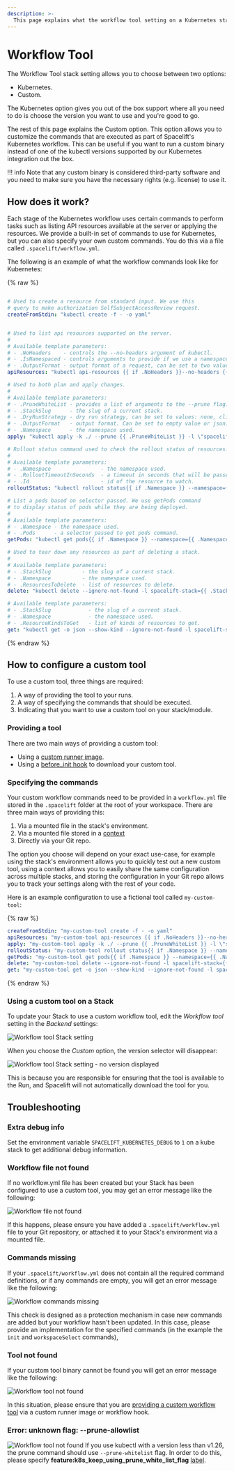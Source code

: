 ```yaml
---
description: >-
  This page explains what the workflow tool setting on a Kubernetes stack is, as well as how to configure it.
---
```


# Workflow Tool

The Workflow Tool stack setting allows you to choose between two options:

- Kubernetes.
- Custom.

The Kubernetes option gives you out of the box support where all you need to do is choose the version you want to use and you're good to go.

The rest of this page explains the Custom option. This option allows you to customize the commands that are executed as part of Spacelift's Kubernetes workflow. This can be useful if you want to run a custom binary instead of one of the kubectl versions supported by our Kubernetes integration out the box.

!!! info
    Note that any custom binary is considered third-party software and you need to make sure you have the necessary rights (e.g. license) to use it.

## How does it work?

Each stage of the Kubernetes workflow uses certain commands to perform tasks such as listing API resources available at the server or applying the resources. We provide a built-in set of commands to use for Kubernetes, but you can also specify your own custom commands. You do this via a file called `.spacelift/workflow.yml`.

The following is an example of what the workflow commands look like for Kubernetes:

{% raw %}

```yaml

# Used to create a resource from standard input. We use this
# query to make authorization SelfSubjectAccessReview request.
createFromStdin: "kubectl create -f - -o yaml"


# Used to list api resources supported on the server.
#
# Available template parameters:
# - .NoHeaders    - controls the --no-headers argument of kubectl.
# - .IsNamespaced - controls arguments to provide if we use a namespace.
# - .OutputFormat - output format of a request, can be set to two values: name or wide.
apiResources: "kubectl api-resources {{ if .NoHeaders }}--no-headers {{ end }}--verbs=list,create {{ if .IsNamespaced }}--namespaced {{ end }}-o {{ .OutputFormat }}"

# Used to both plan and apply changes.
#
# Available template parameters:
# - .PruneWhiteList - provides a list of arguments to the --prune flag. It uses the --prune-allowlist flag, if you want to use the old --pune-whitelist, add the feature:k8s_keep_using_prune_white_list_flag label to your stack.
# - .StackSlug      - the slug of a current stack.
# - .DryRunStrategy - dry run strategy, can be set to values: none, client, server.
# - .OutputFormat   - output format. Can be set to empty value or json.
# - .Namespace      - the namespace used.
apply: "kubectl apply -k ./ --prune {{ .PruneWhiteList }} -l \"spacelift-stack={{ .StackSlug }}\" --dry-run={{ .DryRunStrategy }}{{ if .OutputFormat }} -o {{ .OutputFormat }}{{ end }}{{ if .Namespace }} --namespace={{ .Namespace }}{{ end}}"

# Rollout status command used to check the rollout status of resources.
#
# Available template parameters:
# - .Namespace                - the namespace used.
# - .RolloutTimeoutInSeconds  - a timeout in seconds that will be passed to the command.
# - .Id                       - id of the resource to watch.
rolloutStatus: "kubectl rollout status{{ if .Namespace }} --namespace={{ .Namespace }}{{ end}} --timeout {{ .RolloutTimeoutInSeconds }}s -w {{ .Id }}"

# List a pods based on selector passed. We use getPods command
# to display status of pods while they are being deployed.
#
# Available template parameters:
# - .Namespace - the namespace used.
# - .Pods      - a selector passed to get pods command.
getPods: "kubectl get pods{{ if .Namespace }} --namespace={{ .Namespace }}{{ else }} --all-namespaces{{ end}} -w -l '{{ .Pods }}'"

# Used to tear down any resources as part of deleting a stack.
#
# Available template parameters:
# - .StackSlug          - the slug of a current stack.
# - .Namespace          - the namespace used.
# - .ResourcesToDelete  - list of resources to delete.
delete: "kubectl delete --ignore-not-found -l spacelift-stack={{ .StackSlug }}{{ if .Namespace }} --namespace={{ .Namespace }}{{ else }} --all-namespaces{{ end}} {{ .ResourcesToDelete }}"

# Available template parameters:
# - .StackSlug            - the slug of a current stack.
# - .Namespace            - the namespace used.
# - .ResourceKindsToGet   - list of kinds of resources to get.
get: "kubectl get -o json --show-kind --ignore-not-found -l spacelift-stack={{ .StackSlug }}{{ if .Namespace }} --namespace={{ .Namespace }}{{ else }} --all-namespaces{{ end}} {{ .ResourceKindsToGet }}"
```

{% endraw %}

## How to configure a custom tool

To use a custom tool, three things are required:

1. A way of providing the tool to your runs.
2. A way of specifying the commands that should be executed.
3. Indicating that you want to use a custom tool on your stack/module.

### Providing a tool

There are two main ways of providing a custom tool:

- Using a [custom runner image](../../integrations/docker.md#customizing-the-runner-image).
- Using a [before_init hook](../../concepts/stack/stack-settings.md#customizing-workflow) to download your custom tool.

### Specifying the commands

Your custom workflow commands need to be provided in a `workflow.yml` file stored in the `.spacelift` folder at the root of your workspace. There are three main ways of providing this:

1. Via a mounted file in the stack's environment.
2. Via a mounted file stored in a [context](../../concepts/configuration/context.md)
3. Directly via your Git repo.

The option you choose will depend on your exact use-case, for example using the stack's environment allows you to quickly test out a new custom tool, using a context allows you to easily share the same configuration across multiple stacks, and storing the configuration in your Git repo allows you to track your settings along with the rest of your code.

Here is an example configuration to use a fictional tool called `my-custom-tool`:

{% raw %}

```yaml
createFromStdin: "my-custom-tool create -f - -o yaml"
apiResources: "my-custom-tool api-resources {{ if .NoHeaders }}--no-headers {{ end }}--verbs=list,create {{ if .IsNamespaced }}--namespaced {{ end }}-o {{ .OutputFormat }}"
apply: "my-custom-tool apply -k ./ --prune {{ .PruneWhiteList }} -l \"spacelift-stack={{ .StackSlug }}\" --dry-run={{ .DryRunStrategy }}{{ if .OutputFormat }} -o {{ .OutputFormat }}{{ end }}{{ if .Namespace }} --namespace={{ .Namespace }}{{ end}}"
rolloutStatus: "my-custom-tool rollout status{{ if .Namespace }} --namespace={{ .Namespace }}{{ end}} --timeout {{ .RolloutTimeoutInSeconds }}s -w {{ .Id }}"
getPods: "my-custom-tool get pods{{ if .Namespace }} --namespace={{ .Namespace }}{{ else }} --all-namespaces{{ end}} -w -l '{{ .Pods }}'"
delete: "my-custom-tool delete --ignore-not-found -l spacelift-stack={{ .StackSlug }}{{ if .Namespace }} --namespace={{ .Namespace }}{{ else }} --all-namespaces{{ end}} {{ .ResourcesToDelete }}"
get: "my-custom-tool get -o json --show-kind --ignore-not-found -l spacelift-stack={{ .StackSlug }}{{ if .Namespace }} --namespace={{ .Namespace }}{{ else }} --all-namespaces{{ end}} {{ .ResourceKindsToGet }}"

```

{% endraw %}

### Using a custom tool on a Stack

To update your Stack to use a custom workflow tool, edit the _Workflow tool_ setting in the _Backend_ settings:

![Workflow tool Stack setting](../../assets/screenshots/kubernetes-workflow-tool-stack-settings.png)

When you choose the _Custom_ option, the version selector will disappear:

![Workflow tool Stack setting - no version displayed](../../assets/screenshots/kubernetes-workflow-tool-stack-settings-no-version.png)

This is because you are responsible for ensuring that the tool is available to the Run, and Spacelift will not automatically download the tool for you.

## Troubleshooting

### Extra debug info

Set the environment variable `SPACELIFT_KUBERNETES_DEBUG` to `1` on a kube stack to get additional debug information.

### Workflow file not found

If no workflow.yml file has been created but your Stack has been configured to use a custom tool, you may get an error message like the following:

![Workflow file not found](../../assets/screenshots/kubernetes-workflow-tool-file-not-found.png)

If this happens, please ensure you have added a `.spacelift/workflow.yml` file to your Git repository, or attached it to your Stack's environment via a mounted file.

### Commands missing

If your `.spacelift/workflow.yml` does not contain all the required command definitions, or if any commands are empty, you will get an error message like the following:

![Workflow commands missing](../../assets/screenshots/kubernetes-workflow-tool-commands-missing.png)

This check is designed as a protection mechanism in case new commands are added but your workflow hasn't been updated. In this case, please provide an implementation for the specified commands (in the example the `init` and `workspaceSelect` commands),

### Tool not found

If your custom tool binary cannot be found you will get an error message like the following:

![Workflow tool not found](../../assets/screenshots/kubernetes-workflow-tool-tool-not-found.png)

In this situation, please ensure that you are [providing a custom workflow tool](#providing-a-tool) via a custom runner image or workflow hook.

### Error: unknown flag: --prune-allowlist

![Workflow tool not found](../../assets/screenshots/prune-whitelist-bug.png)
If you use kubectl with a version less than v1.26, the prune command should use `--prune-whitelist` flag.
In order to do this, please specify **feature:k8s_keep_using_prune_white_list_flag** [label](../../concepts/stack/stack-settings.md#labels).
